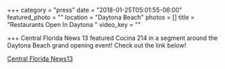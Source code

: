 +++
category = "press"
date = "2018-01-25T05:01:55-06:00"
featured_photo = ""
location = "Daytona Beach"
photos = []
title = "Restaurants Open In Daytona "
video_key = ""

+++
Central Florida News 13  featured Cocina 214 in a segment around the Daytona Beach grand opening event! Check out the link below! 

[Central Florida News13 ](https://www.dropbox.com/sh/iwul7d8xpsw8f7z/AACgEA4lKW5-bbMciWdLEdx4a?dl=0&preview=CFNEWS13_01-25-2018_19.37.43.mp4)